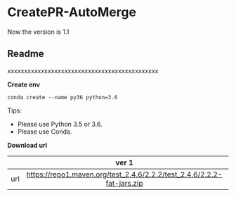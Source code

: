 # CreatePR-AutoMerge

Now the version is 1.1
## **Readme**
xxxxxxxxxxxxxxxxxxxxxxxxxxxxxxxxxxxxxxxxxxxxx

**Create env**
```
conda create --name py36 python=3.6
```

Tips:
* Please use Python 3.5 or 3.6.
* Please use Conda.


**Download url**

|           | ver 1 | ver 2 |
| :-------: | :---------: | :--------------------------: |
| url | https://repo1.maven.org/test_2.4.6/2.2.2/test_2.4.6/2.2.2-fat-jars.zip | https://oss.sonatype.org/content/repositories/snapshots/com/test/test_2.4.6/2.2.2-SNAPSHOT/ |
